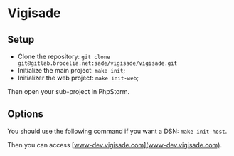 # Vigisade

## Setup

* Clone the repository: `git clone git@gitlab.brocelia.net:sade/vigisade/vigisade.git`
* Initialize the main project: `make init`;
* Initializer the web project: `make init-web`;

Then open your sub-project in PhpStorm.

## Options

You should use the following command if you want a DSN: `make init-host`.

Then you can access [www-dev.vigisade.com](www-dev.vigisade.com).


